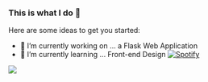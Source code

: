 ### This is what I do 👋

Here are some ideas to get you started:

- 🔭 I’m currently working on ... a Flask Web Application 
- 🌱 I’m currently learning ... Front-end Design
[![Spotify](https://spotify-readme-cyan.vercel.app/api/spotify-playing)](https://open.spotify.com/user/aidengit100)

<a href="https://github.com/AidenGittins/AidenGittins">
  <img align="center" src="https://github-readme-stats.vercel.app/api/top-langs/?username=AidenGittins&hide=java,html&title_color=ffffff&text_color=c9cacc&icon_color=2bbc8a&bg_color=1d1f21" />
</a>
